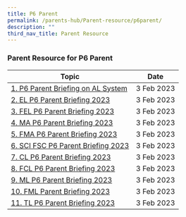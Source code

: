 ```yaml
---
title: P6 Parent
permalink: /parents-hub/Parent-resource/p6parent/
description: ""
third_nav_title: Parent Resource
---
```

### Parent Resource for P6 Parent


| **Topic** | **Date**
| -------- | -------- 
| [1. P6 Parent Briefing on AL System](/files/Parent_Hub/2023_P6/P6%20Parent%20Briefing%20on%20AL%20System.pdf)     | 3 Feb 2023
| [2. EL P6 Parent Briefing 2023](/files/Parent_Hub/2023_P6/EL%20P6%20Parent%20Briefing%202023.pdf)     | 3 Feb 2023
| [3. FEL P6 Parent Briefing 2023](/files/Parent_Hub/2023_P6/FEL%20P6%20Parent%20Briefing%202023.pdf)     | 3 Feb 2023
| [4. MA P6 Parent Briefing 2023](/files/Parent_Hub/2023_P6/MA%20P6%20Parent%20Briefing%202023.pdf)     | 3 Feb 2023
| [5. FMA P6 Parent Briefing 2023](/files/Parent_Hub/2023_P6/FMA%20P6%20Parent%20Briefing%202023.pdf)     | 3 Feb 2023
| [6. SCI FSC P6 Parent Briefing 2023](/files/Parent_Hub/2023_P6/SCI%20FSC%20P6%20Parent%20Briefing%202023.pdf)     | 3 Feb 2023
| [7. CL P6 Parent Briefing 2023](/files/Parent_Hub/2023_P6/CL%20P6%20Parent%20Briefing%202023.pdf) | 3 Feb 2023
| [8. FCL P6 Parent Briefing 2023](/files/Parent_Hub/2023_P6/FCL%20P6%20Parent%20Briefing%202023.pdf) | 3 Feb 2023
| [9. ML P6 Parent Briefing 2023](/files/Parent_Hub/2023_P6/ML%20P6%20Parent%20Briefing%202023.pdf) | 3 Feb 2023
| [10. FML Parent Briefing 2023](/files/Parent_Hub/2023_P6/FML%20Parent%20Briefing%202023.pdf) | 3 Feb 2023
| [11. TL P6 Parent Briefing 2023](/files/Parent_Hub/2023_P6/TL%20P6%20Parent%20Briefing%202023.pdf) | 3 Feb 2023